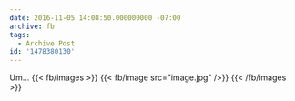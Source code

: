 ```yaml
---
date: 2016-11-05 14:08:50.000000000 -07:00
archive: fb
tags: 
  - Archive Post
id: '1478380130'
---
```


Um...
{{< fb/images >}}
{{< fb/image src="image.jpg" />}}
{{< /fb/images >}}

